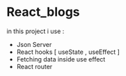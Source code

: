 # React_blogs
in this project i use : 
- Json Server  
- React hooks [ useState , useEffect ] 
- Fetching data inside use effect
- React router  
